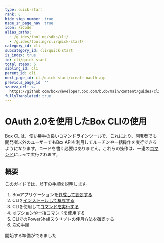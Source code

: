 ```yaml
---
type: quick-start
rank: 0
hide_step_number: true
hide_in_page_nav: true
icon: FiCode
alias_paths:
  - /guides/tooling/sdks/cli/
  - /guides/tooling/cli/quick-start/
category_id: cli
subcategory_id: cli/quick-start
is_index: true
id: cli/quick-start
total_steps: 6
sibling_id: cli
parent_id: cli
next_page_id: cli/quick-start/create-oauth-app
previous_page_id: ''
source_url: >-
  https://github.com/box/developer.box.com/blob/main/content/guides/cli/quick-start/0-index.md
fullyTranslated: true
---
```

# OAuth 2.0を使用したBox CLIの使用

<!--alex ignore executed-->

Box CLIは、使い勝手の良いコマンドラインツールで、これにより、開発者でも開発者以外のユーザーでもBox APIを利用してルーチンや一括操作を実行できるようになります。コードを書く必要はありません。これらの操作は、一連の[コマンド][commands]によって実行されます。

<YouTube id="whxT3Bdx3E0">

</YouTube>

## 概要

このガイドでは、以下の手順を説明します。

1. Boxアプリケーションを[作成して設定する][one]
2. CLIを[インストールして構成する][two]
3. CLIを使用して[コマンドを実行する][three]
4. [オプションや一括コマンド][four]を使用する
5. [CLIでのPowerShellスクリプト][five]の使用方法を確認する
6. [次の手順][six]

<Next>

開始する準備ができました

</Next>

[commands]: https://github.com/box/boxcli#command-topics

[one]: g://cli/quick-start/create-oauth-app/

[two]: g://cli/quick-start/install-and-configure/

[three]: g://cli/quick-start/build-commands-help/

[four]: g://cli/quick-start/options-and-bulk-commands/

[five]: g://cli/quick-start/powershell-script-templates/

[six]: g://cli/quick-start/next-steps/
